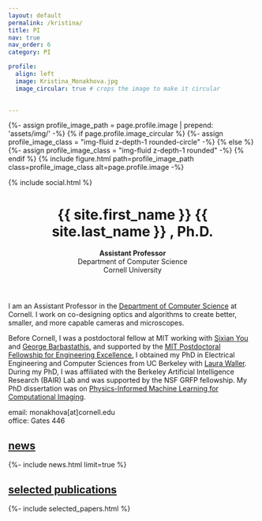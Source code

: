 ```yaml
---
layout: default
permalink: /kristina/
title: PI
nav: true
nav_order: 6
category: PI

profile:
  align: left
  image: Kristina_Monakhova.jpg
  image_circular: true # crops the image to make it circular
    

---
```

<!-- pages/PI.md -->
<div class="post">
    <div class="profile float-{%- if page.profile.align == 'left' -%}left{%- else -%}right{%- endif -%}">
	  {%- assign profile_image_path = page.profile.image | prepend: 'assets/img/' -%}
        {% if page.profile.image_circular %}
              {%- assign profile_image_class = "img-fluid z-depth-1 rounded-circle" -%}
        {% else %}
              {%- assign profile_image_class = "img-fluid z-depth-1 rounded" -%}
        {% endif %}
        {% include figure.html
            path=profile_image_path
            class=profile_image_class
            alt=page.profile.image -%}   
          <div class="address">
		 <p> <span class="font-weight-bold"> </span></p>
	      <!--<p>Gates Hall</p>
	      <p>Ithaca, NY</p>-->
            <div class="social">
              <div class="contact-icons">
                {% include social.html %}
              </div>
		  </div>
          </div>
    </div>
        <header class="post-header">
          <h1 class="post-title">
           {{ site.first_name }} <span class="font-weight-bold">{{ site.last_name }}</span>  , Ph.D.
          </h1>
      <p><b>Assistant Professor</b> <br> Department of Computer Science <br> Cornell University</p>
	  </header>

</div>

<div>
<p>		
I am an Assistant Professor in the <a href="http://www.cs.cornell.edu/">Department of Computer Science</a> at Cornell. I work on co-designing optics and algorithms to create better, smaller, and more capable cameras and microscopes.</p>
<p>
Before Cornell, I was a postdoctoral fellow at MIT working with <a href="https://www.rle.mit.edu/yougroup/">Sixian You</a> and <a href="https://meche.mit.edu/people/faculty/gbarb@mit.edu">George Barbastathis</a>, and supported by the <a href="https://engineering.mit.edu/the-mit-postdoctoral-fellowship-program-for-engineering-excellence/">MIT Postdoctoral Fellowship for Engineering Excellence.</a>  I obtained my PhD in Electrical Engineering and Computer Sciences from UC Berkeley with <a href="http://www.laurawaller.com/">Laura Waller</a>. During my PhD, I was affiliated with the Berkeley Artificial Intelligence Research (BAIR) Lab and was supported by the NSF GRFP fellowship. My PhD dissertation was on <a href="https://www2.eecs.berkeley.edu/Pubs/TechRpts/2022/EECS-2022-177.html">Physics-Informed Machine Learning for Computational Imaging</a>.</p>

<p>
email: monakhova[at]cornell.edu <br>
office: Gates 446
</p>

<h2><a href="{{ '/news/' | relative_url }}" style="color: inherit;">news</a></h2>
{%- include news.html limit=true %}

<h2><a href="{{ '/publications/' | relative_url }}" style="color: inherit;">selected publications</a></h2>
{%- include selected_papers.html %}
</div>